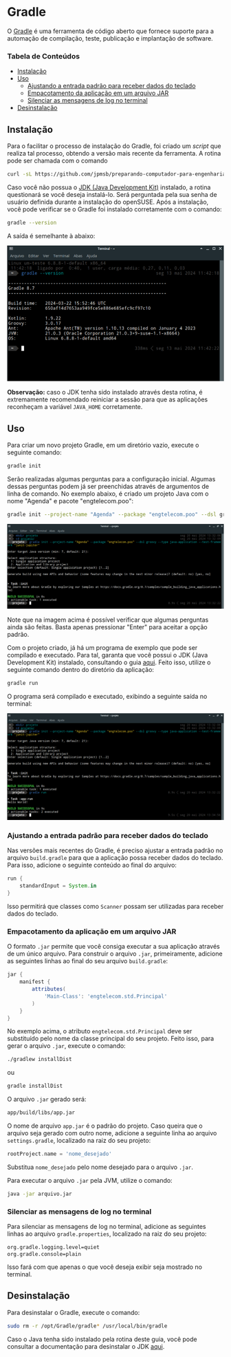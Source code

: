 # Gradle

O [Gradle](https://gradle.org/) é uma ferramenta de código aberto que fornece suporte para a automação de compilação, teste, publicação e implantação de software.

### Tabela de Conteúdos

- [Instalação](#instalação)
- [Uso](#uso)
    - [Ajustando a entrada padrão para receber dados do teclado](#ajustando-a-entrada-padrão-para-receber-dados-do-teclado)
    - [Empacotamento da aplicação em um arquivo JAR](#empacotamento-da-aplicação-em-um-arquivo-jar)
    - [Silenciar as mensagens de log no terminal](#silenciar-as-mensagens-de-log-no-terminal)
- [Desinstalação](#desinstalação)

## Instalação

Para o facilitar o processo de instalação do Gradle, foi criado um *script* que realiza tal processo, obtendo a versão mais recente da ferramenta. A rotina pode ser chamada com o comando

```bash
curl -sL https://github.com/jpmsb/preparando-computador-para-engenharia-de-tele/raw/main/scripts-auxiliares/instalar-gradle | bash
```

Caso você não possua o [JDK (Java Development Kit)]((JDK-21.md)) instalado, a rotina questionará se você deseja instalá-lo. Será perguntada pela sua senha de usuário definida durante a instalação do openSUSE. Após a instalação, você pode verificar se o Gradle foi instalado corretamente com o comando:

```bash
gradle --version
```

A saída é semelhante à abaixo:

![](imagens/gradle_version.png)

**Observação:** caso o JDK tenha sido instalado através desta rotina, é extremamente recomendado reiniciar a sessão para que as aplicações reconheçam a variável `JAVA_HOME` corretamente.

## Uso

Para criar um novo projeto Gradle, em um diretório vazio, execute o seguinte comando:

```bash
gradle init
```

Serão realizadas algumas perguntas para a configuração inicial. Algumas dessas perguntas podem já ser preenchidas através de argumentos de linha de comando. No exemplo abaixo, é criado um projeto Java com o nome "Agenda" e pacote "engtelecom.poo":

```bash
gradle init --project-name "Agenda" --package "engtelecom.poo" --dsl groovy --type java-application --test-framework "junit-jupiter"
```

![](imagens/gradle_project_init_extra.png)

Note que na imagem acima é possível verificar que algumas perguntas ainda são feitas. Basta apenas pressionar "Enter" para aceitar a opção padrão.

Com o projeto criado, já há um programa de exemplo que pode ser compilado e executado. Para tal, garanta que você possui o JDK (Java Development Kit) instalado, consultando o guia [aqui](JDK-21.md). Feito isso, utilize o seguinte comando dentro do diretório da aplicação:

```bash
gradle run
```

O programa será compilado e executado, exibindo a seguinte saída no terminal:

![](imagens/gradle_project_init_run.png)

### Ajustando a entrada padrão para receber dados do teclado

Nas versões mais recentes do Gradle, é preciso ajustar a entrada padrão no arquivo `build.gradle` para que a aplicação possa receber dados do teclado. Para isso, adicione o seguinte conteúdo ao final do arquivo:

```groovy
run {
    standardInput = System.in
}
```

Isso permitirá que classes como `Scanner` possam ser utilizadas para receber dados do teclado.

### Empacotamento da aplicação em um arquivo JAR

O formato `.jar` permite que você consiga executar a sua aplicação através de um único arquivo. Para construir o arquivo `.jar`, primeiramente, adicione as seguintes linhas ao final do seu arquivo `build.gradle`:

```groovy
jar {
    manifest {
        attributes(
            'Main-Class': 'engtelecom.std.Principal'
        )
    }
}
```

No exemplo acima, o atributo `engtelecom.std.Principal` deve ser substituído pelo nome da classe principal do seu projeto. Feito isso, para gerar o arquivo `.jar`, execute o comando:

```bash
./gradlew installDist
```

ou

```bash
gradle installDist
```

O arquivo `.jar` gerado será:

```bash
app/build/libs/app.jar
```

O nome de arquivo `app.jar` é o padrão do projeto. Caso queira que o arquivo seja gerado com outro nome, adicione a seguinte linha ao arquivo `settings.gradle`, localizado na raiz do seu projeto:

```groovy
rootProject.name = 'nome_desejado'
```

Substitua `nome_desejado` pelo nome desejado para o arquivo `.jar`.

Para executar o arquivo `.jar` pela JVM, utilize o comando:

```bash
java -jar arquivo.jar
```

### Silenciar as mensagens de log no terminal

Para silenciar as mensagens de log no terminal, adicione as seguintes linhas ao arquivo `gradle.properties`, localizado na raiz do seu projeto:

```
org.gradle.logging.level=quiet
org.gradle.console=plain
```

Isso fará com que apenas o que você deseja exibir seja mostrado no terminal.

## Desinstalação

Para desinstalar o Gradle, execute o comando:

```bash
sudo rm -r /opt/Gradle/gradle* /usr/local/bin/gradle
```

Caso o Java tenha sido instalado pela rotina deste guia, você pode consultar a documentação para desinstalar o JDK [aqui](JDK-21.md).